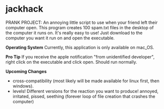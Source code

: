 # jackhack
PRANK PROJECT: An annoying little script to use when your friend left their computer open. This program creates 100 spam.txt files in the desktop of the computer it runs on. It's really easy to use! Just download to the computer you want it run on and open the executable. 

**Operating System**
Currently, this application is only available on mac_OS. 

**Pro Tip**
If you receive the apple notification "from unidentified developer", right click on the executable and click open. Should run normally.

**Upcoming Changes**
- cross-compatibility (most likely will be made available for linux first, then windows).
- levels! Different versions for the reaction you want to produce! annoyed, irritated, pissed, seething (forever loop of file creation that crashes the computer)
